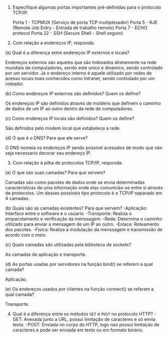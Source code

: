 1. Especifique algumas portas importantes pré-definidas para o protocolo TCP/IP.

	Porta 1 - TCPMUX (Serviço de porta TCP multiplexador)
	Porta 5 - RJE (Remote Job Entry - Entrada de trabalho remoto) 
	Porta 7 - ECHO protocol
	Porta 22 - SSH (Secure Shell - Shell seguro)

2. Com relação a endereços IP, responda:

(a) Qual é a diferença entre endereços IP externos e locais?

Endereços externos são aqueles que são indexados diretamente na rede mundiais de computadores, sendo este unico e dinamico, sendo controlado por um servidor. Já o endereço interno é aquele utilizado por redes de acesso locais mais conhecidos como Intranet, sendo controlado por um roteador.

(b) Como endereços IP externos são definidos? Quem os define?

Os endereços IP são definidos através de moldens que definem o caminho de dados de um IP ao outro dentro da rede de computadores.

(c) Como endereços IP locais são definidos? Quem os define?

São definidos pelo modem local que estabelece a rede.

(d) O que é o DNS? Para que ele serve?

O DNS nomeia os endereços IP sendo possivel acessalos de modo que não seja necessario decorar seu endereço IP.

3. Com relação à pilha de protocolos TCP/IP, responda:

(a) O que são suas camadas? Para que servem?

Camadas são como pacotes de dados onde se envia determinadas caracteristicas de uma informação onde elas comunicão-se entre si através de protocolos. Um desses possiveis tipo protocolo é o TCP/IP separado em 4 camadas.

(b) Quais são as camadas existentes? Para que servem?
	-Aplicação: Interface entre o software e o usúario.
	-Transporte: Realiza o empacotamento e verificação da menssagem.
	-Rede: Determina o caminho utilizado para enviar a mensagem de um IP ao outro.
	-Enlace: Roteamento dos pacotes.
	-Fisíca: Realiza a modulação da menssagem e transmissão de acordo com o meio. 

(c) Quais camadas são utilizadas pela biblioteca de sockets?

As camadas de aplicação e transporte.

(d) As portas usadas por servidores na função bind() se referem a qual camada?

Aplicação.

(e) Os endereços usados por clientes na função connect() se referem a qual camada?

Transporte.

4. Qual é a diferença entre os métodos `GET` e `POST` no protocolo HTTP?
	-GET: Anexada junto a URL, possui limitação de caracteres e só envia texto.
	-POST: Enviada no corpo do HTTP, logo nao possui limitação de caracteres e pode ser enviada em texto ou em formato binário.




